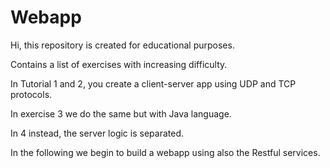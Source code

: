 # Webapp

<p> Hi, this repository is created for educational purposes.

Contains a list of exercises with increasing difficulty.

In Tutorial 1 and 2, you create a client-server app using UDP and TCP protocols.

In exercise 3 we do the same but with Java language.

In 4 instead, the server logic is separated.

In the following we begin to build a webapp using also the Restful services.</p>
